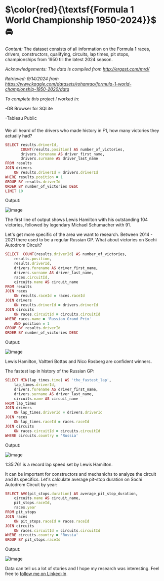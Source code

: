 # $\color{red}{\textsf{Formula 1 World Championship 1950-2024}}$ :oncoming_automobile:

*Content:*
The dataset consists of all information on the Formula 1 races, drivers, constructors, qualifying, circuits, lap times, pit stops, championships from 1950 till the latest 2024 season.

_Acknowledgements: The data is compiled from http://ergast.com/mrd/_

_Retrieved: 9/14/2024 from https://www.kaggle.com/datasets/rohanrao/formula-1-world-championship-1950-2020/data_

*To complete this project I worked in:*

-DB Browser for SQLite

-Tableau Public


### 
We all heard of the drivers who made history in F1, how many victories they actually had?

```ruby
SELECT results.driverId,
       COUNT(results.position) AS number_of_victories,
       drivers.forename AS driver_first_name,
       drivers.surname AS driver_last_name
FROM results
JOIN drivers
	ON results.driverId = drivers.driverId
WHERE results.position = 1
GROUP BY results.driverId
ORDER BY number_of_victories DESC
LIMIT 10
```
Output:

![image](https://github.com/user-attachments/assets/b3300d89-819b-476f-80ee-6acc5ffa6e0d)

The first line of output shows Lewis Hamilton with his outstanding 104 victories, followed by legendary Michael Schumacher with 91.



Let's get more specific of the area we want to research. Between 2014 - 2021 there used to be a regular Russian GP. What about victories on Sochi Autodrom Circuit?
```ruby
SELECT  COUNT(results.driverId) AS number_of_victories,
	results.position,
	results.driverId,
	drivers.forename AS driver_first_name,
	drivers.surname AS driver_last_name,
	races.circuitId,
	circuits.name AS circuit_name
FROM results
JOIN races	
	ON results.raceId = races.raceId
JOIN drivers
	ON results.driverId = drivers.driverId
JOIN circuits
	ON races.circuitId = circuits.circuitId
WHERE races.name = 'Russian Grand Prix'
	AND position = 1
GROUP BY results.driverId
ORDER BY number_of_victories DESC
```
Output:

![image](https://github.com/user-attachments/assets/63913608-c6be-4f98-82cd-cb2b223fd677)

Lewis Hamilton, Valtteri Bottas and Nico Rosberg are confident winners.



The fastest lap in history of the Russian GP:
```ruby
SELECT MIN(lap_times.time) AS 'the_fastest_lap',
	lap_times.driverId,
	drivers.forename AS driver_first_name,
	drivers.surname AS driver_last_name,
	circuits.name AS circuit_name
FROM lap_times
JOIN drivers
	ON lap_times.driverId = drivers.driverId
JOIN races
	ON lap_times.raceId = races.raceId
JOIN circuits
	ON races.circuitId = circuits.circuitId
WHERE circuits.country = 'Russia'
```
Output:

![image](https://github.com/user-attachments/assets/70558945-a9cf-43b0-8a6c-043fa8163f1c)

1:35:761 is a record lap speed set by Lewis Hamilton.



It can be important for constructors and mechanichs to analyze the circuit and its specifics. Let's calculate average pit-stop duration on Sochi Autodrom Circuit by year:
```ruby
SELECT AVG(pit_stops.duration) AS average_pit_stop_duration,
	circuits.name AS circuit_name,
	pit_stops.raceId,
	races.year
FROM pit_stops
JOIN races
	ON pit_stops.raceId = races.raceId
JOIN circuits
	ON races.circuitId = circuits.circuitId
WHERE circuits.country = 'Russia'
GROUP BY pit_stops.raceId
```
Output:

![image](https://github.com/user-attachments/assets/00785a40-1cb5-4aea-82d9-f33a8922bdc0)


Data can tell us a lot of stories and I hope my research was interesting. 
Feel free to [follow me on Linked-In](https://www.linkedin.com/in/Nadia-usalko/).
